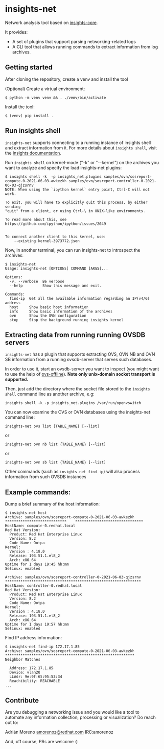 # insights-net

Network analysis tool based on [insights-core](https://github.com/RedHatInsights/insights-core).

It provides:

- A set of plugins that support parsing networking-related logs
- A CLI tool that allows running commands to extract information from log archives.

## Getting started

After cloning the repository, create a venv and install the tool

(Optional) Create a virtual environment:

    $ python -m venv venv && . ./venv/bin/activate

Install the tool:

    $ (venv) pip install .

## Run insights shell

`insights-net` supports connecting to a running instance of insights shell and
extract information from it. For more details about `insights shell`, visit the
[insights documentation](https://insights-core.readthedocs.io/en/latest/).

Run `insights shell` on kernel-mode ("-k" or "--kernel") on the archives you want to analyze and specify the load insights-net plugins:


    $ insights shell -k  -p insights_net.plugins samples/ovn/sosreport-compute-0-2021-06-03-awkezkh samples/ovn/sosreport-controller-0-2021-06-03-qjzsrnv
    NOTE: When using the `ipython kernel` entry point, Ctrl-C will not work.

    To exit, you will have to explicitly quit this process, by either sending
    "quit" from a client, or using Ctrl-\ in UNIX-like environments.

    To read more about this, see https://github.com/ipython/ipython/issues/2049


    To connect another client to this kernel, use:
        --existing kernel-3973772.json


Now, in another terminal, you can run insights-net to introspect the archives:

    $ insights-net
    Usage: insights-net [OPTIONS] COMMAND [ARGS]...

    Options:
      -v, --verbose  Be verbose
      --help         Show this message and exit.

    Commands:
      find-ip  Get all the available information regarding an IP(v4/6) address
      host     Show basic host information
      info     Show basic information of the archives
      ovn      Show the OVN configuration
      stop     Stop the background running insights kernel


## Extracting data from running running OVSDB servers

`insights-net` has a plugin that supports extracting OVS, OVN NB and OVN SB information from a running ovsdb-server that serves such databases.

In order to use it, start an ovsdb-server you want to inspect (you might want to use the help of [ovs-offline](https://ovs-dbg.readthedocs.io/en/latest/ovs-offline.html)). **Note only unix-domain socket transport is supported.**

Then, just add the directory where the socket file stored to the `insights shell` command line as another archive, e.g:


    insights shell -k -p insights_net.plugins /var/run/openvswitch


You can now examine the OVS or OVN databases using the insights-net command line:

    insights-net ovs list {TABLE_NAME} [--list]

or

    insights-net ovn nb list {TABLE_NAME} [--list]

or

    insights-net ovn sb list {TABLE_NAME} [--list]

Other commands (such as `insights-net find-ip`) will also process information from such OVSDB instances


## Example commands:

Dump a brief summary of the host information:

    $ insights-net host
    Archive: samples/ovn/sosreport-compute-0-2021-06-03-awkezkh
    ****************************    *******************************
    HostName: compute-0.redhat.local
    Red Hat Version:
      Product: Red Hat Enterprise Linux
      Version: 8.2
      Code Name: Ootpa
    Kernel:
      Version : 4.18.0
      Release: 193.51.1.el8_2
      Arch: x86_64
    Uptime for 1 days 19:45 hh:mm
    Selinux: enabled

    Archive: samples/ovn/sosreport-controller-0-2021-06-03-qjzsrnv
    **************************************************************
    HostName: controller-0.redhat.local
    Red Hat Version:
      Product: Red Hat Enterprise Linux
      Version: 8.2
      Code Name: Ootpa
    Kernel:
      Version : 4.18.0
      Release: 193.51.1.el8_2
      Arch: x86_64
    Uptime for 1 days 19:57 hh:mm
    Selinux: enabled


Find IP address information:


    $ insights-net find-ip 172.17.1.85
    Archive: samples/ovn/sosreport-compute-0-2021-06-03-awkezkh
    ***********************************************************
    Neighbor Matches
    ----------------
      Address: 172.17.1.85
      Device: vlan20
      LLAdr: 9e:9f:65:95:53:34
      Reachibility: REACHABLE
    ...


## Contribute

Are you debugging a networking issue and you would like a tool to automate any information collection, processing or visualization? Do reach out to:

Adrián Moreno <amorenoz@redhat.com> IRC:amorenoz

And, off course, PRs are welcome :)

